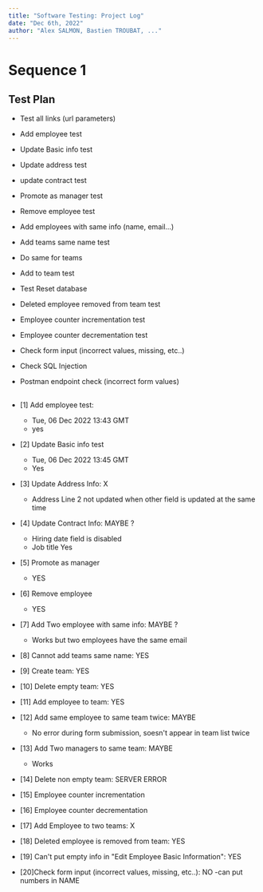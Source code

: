 ```yaml
---
title: "Software Testing: Project Log"
date: "Dec 6th, 2022"
author: "Alex SALMON, Bastien TROUBAT, ..."
---
```


# Sequence 1

## Test Plan 

- Test all links (url parameters)

- Add employee test
- Update Basic info test
- Update address test
- update contract test
- Promote as manager test
- Remove employee test

- Add employees with same info (name, email...)
- Add teams same name test 

- Do same for teams
- Add to team test

- Test Reset database 

- Deleted employee removed from team test 

- Employee counter incrementation test
- Employee counter decrementation test

- Check form input (incorrect values, missing, etc..)

- Check SQL Injection

- Postman endpoint check (incorrect form values) 

## 

- [1] Add employee test:  
    - Tue, 06 Dec 2022 13:43 GMT
    - yes

- [2] Update Basic info test
    - Tue, 06 Dec 2022 13:45 GMT
    - Yes

- [3] Update Address Info: X
    - Address Line 2 not updated when other field is updated at the same time
 
- [4] Update Contract Info: MAYBE ?
    - Hiring date field is disabled
    - Job title Yes

- [5] Promote as manager
    - YES

- [6] Remove employee
    - YES

- [7] Add Two employee with same info: MAYBE ?
    - Works but two employees have the same email

- [8] Cannot add teams same name: YES

- [9] Create team: YES

- [10] Delete empty team: YES

- [11] Add employee to team: YES

- [12] Add same employee to same team twice: MAYBE
    - No error during form submission, soesn't appear in team list twice

- [13] Add Two managers to same team: MAYBE
    - Works

- [14] Delete non empty team: SERVER ERROR 

- [15] Employee counter incrementation

- [16] Employee counter decrementation

- [17] Add Employee to two teams: X

- [18] Deleted employee is removed from team: YES

- [19] Can't put empty info in "Edit Employee Basic Information": YES

- [20]Check form input (incorrect values, missing, etc..): NO
    -can put numbers in NAME
